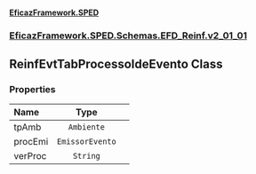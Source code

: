 #### [EficazFramework.SPED](EficazFrameworkSPED.md 'EficazFramework SPED')
### [EficazFramework.SPED.Schemas.EFD_Reinf.v2_01_01](EficazFramework.SPED.Schemas.EFD_Reinf.v2_01_01.md 'EficazFramework.SPED.Schemas.EFD_Reinf.v2_01_01')

## ReinfEvtTabProcessoIdeEvento Class
### Properties

| Name | Type | |
| :--- | :---: | :--- |
| tpAmb | `Ambiente` |  |
| procEmi | `EmissorEvento` |  |
| verProc | `String` |  |
